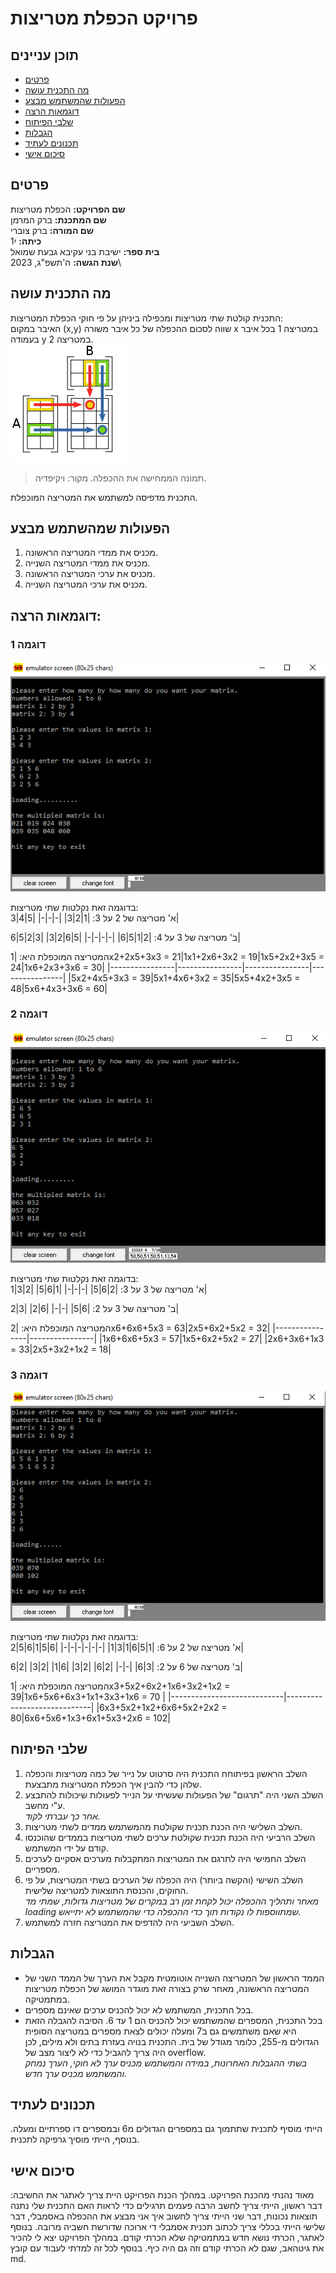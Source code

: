 # פרויקט הכפלת מטריצות #

## תוכן עניינים
* [פרטים](#פרטים)
* [מה התכנית עושה](#מה-התכנית-עושה)
* [הפעולות שהמשתמש מבצע](#הפעולות-שהמשתמש-מבצע)
* [דוגמאות הרצה](#דוגמאות-הרצה)
* [שלבי הפיתוח](#שלבי-הפיתוח)
* [הגבלות](#הגבלות)
* [תכנונים לעתיד](#תכנונים-לעתיד)
* [סיכום אישי](#סיכום-אישי)

## פרטים

**שם הפרויקט:** הכפלת מטריצות\
**שם המתכנת:** ברק המרמן\
**שם המורה:** ברק צוברי\
**כיתה:** י1\
**בית ספר:** ישיבת בני עקיבא גבעת שמואל\
**שנת הגשה:** ה'תשפ"ג, 2023\

## מה התכנית עושה

התכנית קולטת שתי מטריצות ומכפילה ביניהן על פי חוקי הכפלת המטריצות:\
האיבר במקום (x,y) שווה לסכום ההכפלה של כל איבר משורה x במטריצה 1 בכל איבר בעמודה y במטריצה 2.\
![](https://github.com/baraksu/MatricsOperation/blob/main/images/%D7%94%D7%A1%D7%91%D7%A8%20%D7%94%D7%9B%D7%A4%D7%9C%D7%AA%20%D7%9E%D7%98%D7%A8%D7%99%D7%A6%D7%95%D7%AA.png?raw=true)
>תמונה הממחישה את ההכפלה. מקור: ויקיפדיה.

התכנית מדפיסה למשתמש את המטריצה המוכפלת.

## הפעולות שמהשתמש מבצע
1. מכניס את ממדי המטריצה הראשונה.
2. מכניס את ממדי המטריצה השנייה.
3. מכניס את ערכי המטריצה הראשונה.
4. מכניס את ערכי המטריצה השנייה.

## דוגמאות הרצה:
### דוגמה 1
![](https://github.com/baraksu/MatricsOperation/blob/main/images/%D7%93%D7%95%D7%92%D7%9E%D7%AA%20%D7%94%D7%A8%D7%A6%D7%94%201.png?raw=true)

בדוגמה זאת נקלטות שתי מטריצות: \
א' מטריצה של 2 על 3:
|1|2|3|
|-|-|-|
|5|4|3|

ב' מטריצה של 3 על 4:
|2|1|5|6|
|-|-|-|-|
|5|6|2|3|
|3|2|5|6|

המטריצה המוכפלת היא:
|1x2+2x5+3x3 = 21|1x1+2x6+3x2 = 19|1x5+2x2+3x5 = 24|1x6+2x3+3x6 = 30|
|----------------|----------------|----------------|----------------|
|5x2+4x5+3x3 = 39|5x1+4x6+3x2 = 35|5x5+4x2+3x5 = 48|5x6+4x3+3x6 = 60|

### דוגמה 2
![](https://github.com/baraksu/MatricsOperation/blob/main/images/%D7%93%D7%95%D7%92%D7%9E%D7%AA%20%D7%94%D7%A8%D7%A6%D7%94%202.png?raw=true)

בדוגמה זאת נקלטות שתי מטריצות: \
א' מטריצה של 3 על 3:
|2|6|5|
|-|-|-|
|1|6|5|
|2|3|1|

ב' מטריצה של 3 על 2:
|6|5|
|-|-|
|6|2|
|3|2|

המטריצה המוכפלת היא:
|2x6+6x6+5x3 = 63|2x5+6x2+5x2 = 32|
|----------------|----------------|
|1x6+6x6+5x3 = 57|1x5+6x2+5x2 = 27|
|2x6+3x6+1x3 = 33|2x5+3x2+1x2 = 18|

### דוגמה 3
![](https://github.com/baraksu/MatricsOperation/blob/main/images/%D7%93%D7%95%D7%92%D7%9E%D7%AA%20%D7%94%D7%A8%D7%A6%D7%94%203.png?raw=true)

בדוגמה זאת נקלטות שתי מטריצות: \
א' מטריצה של 2 על 6:
|1|5|6|1|3|1|
|-|-|-|-|-|-|
|6|5|1|6|5|2|

ב' מטריצה של 6 על 2:
|3|6|
|-|-|
|2|6|
|2|3|
|6|1|
|2|3|
|2|6|

המטריצה המוכפלת היא:
|1x3+5x2+6x2+1x6+3x2+1x2 = 39|1x6+5x6+6x3+1x1+3x3+1x6 = 70 |
|----------------------------|-----------------------------|
|6x3+5x2+1x2+6x6+5x2+2x2 = 80|6x6+5x6+1x3+6x1+5x3+2x6 = 102|

## שלבי הפיתוח
1. השלב הראשון בפיתוחח התכנית היה סרטוט על נייר של כמה מטריצות והכפלה שלהן כדי להבין איך הכפלת המטריצות מתבצעת.
2. השלב השני היה "תרגום" של הפעולות שעשיתי על הנייר לפעולות שיכולות להתבצע ע"י מחשב.\
*אחר כך עברתי לקוד.*
3. השלב השלישי היה הכנת תכנית שקולטת מהמשתמש ממדים לשתי מטריצות.
4. השלב הרביעי היה הכנת תכנית שקולטת ערכים לשתי מטריצות בממדים שהוכנסו קודם על ידי המשתמש.
5. השלב החמישי היה לתרגם את המטריצות המתקבלות מערכים אסקיים לערכים מספריים.
6. השלב השישי (והקשה ביותר) היה הכפלה של הערכים בשתי המטריצות, על פי החוקים, והכנסת התוצאות למטריצה שלישית.\
*מאחר ותהליך ההכפלה יכול לקחת זמן רב במקרים של מטריצות גדולות, שמתי מד loading שמתווספות לו נקודות תוך כדי ההכפלה כדי שהמשתמש לא יתייאש.*
7. השלב השביעי היה להדפיס את המטריצה חזרה למשתמש.

## הגבלות
* הממד הראשון של המטריצה השנייה אוטומטית מקבל את הערך של הממד השני של המטריצה הראשונה, מאחר שרק בצורה זאת מוגדר המושג של הכפלת מטריצות במתמטיקה.
* בכל התכנית, המשתמש לא יכול להכניס ערכים שאינם מספרים.
* בכל התכנית, המספרים שהמשתמש יכול להכניס הם 1 עד 6. הסיבה להגבלה הזאת היא שאם משתמשים גם ב7 ומעלה יכולים לצאת מספרים במטריצה הסופית הגדולים מ-255, כלומר מגודל של בית. התכנית בנויה בעזרת בתים ולא מילים, לכן היה צריך להגביל כדי לא ליצור מצב של overflow.\
*בשתי ההגבלות האחרונות, במידה והמשתמש מכניס ערך לא חוקי, הערך נמחק והמשתמש מכניס ערך חדש.*

## תכנונים לעתיד
הייתי מוסיף לתכנית שתתמוך גם במספרים הגדולים מ6 ובמספרים דו ספרתיים ומעלה. בנוסף, הייתי מוסיך גרפיקה לתכנית.

## סיכום אישי
מאוד נהנתי מהכנת הפרויקט. במהלך הכנת הפרויקט היית צריך לאתגר את החשיבה: דבר ראשון, הייתי צריך לחשב הרבה פעמים תרגילים כדי לראות האם התכנית שלי נתנה תוצאות נכונות, דבר שני הייתי צריך לחשוב איך אני מבצע את ההכפלה באסמבלי, דבר שלישי הייתי בכללי צריך לכתוב תכנית אסמבלי די ארוכה שדורשת חשביה מרובה. בנוסף לאתגר, הכרתי נושא חדש במתמטיקה שלא הכרתי קודם. במהלך הפרויקט יצא לי להכיר את גיטהאב, שגם לא הכרתי קודם וזה גם היה כיף. בנוסף לכל זה למדתי לעבוד עם קובץ md. 
